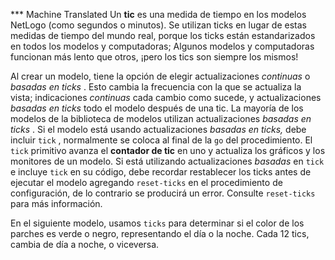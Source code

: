 ﻿*** Machine Translated
Un **tic** es una medida de tiempo en los modelos NetLogo (como segundos o minutos). Se utilizan ticks en lugar de estas medidas de tiempo del mundo real, porque los ticks están estandarizados en todos los modelos y computadoras; Algunos modelos y computadoras funcionan más lento que otros, ¡pero los tics son siempre los mismos!

Al crear un modelo, tiene la opción de elegir actualizaciones *continuas* o *basadas en ticks* . Esto cambia la frecuencia con la que se actualiza la vista; indicaciones *continuas* cada cambio como sucede, y actualizaciones *basadas en ticks* todo el modelo después de una tic. La mayoría de los modelos de la biblioteca de modelos utilizan actualizaciones *basadas en ticks* . Si el modelo está usando actualizaciones *basadas en ticks,* debe incluir `tick` , normalmente se coloca al final de la `go` del procedimiento. El `tick` primitivo avanza el **contador de tic** en uno y actualiza los gráficos y los monitores de un modelo. Si está utilizando actualizaciones *basadas* en `tick` e incluye `tick` en su código, debe recordar restablecer los ticks antes de ejecutar el modelo agregando `reset-ticks` en el procedimiento de configuración, de lo contrario se producirá un error. Consulte `reset-ticks` para más información.

En el siguiente modelo, usamos `ticks` para determinar si el color de los parches es verde o negro, representando el día o la noche. Cada 12 tics, cambia de día a noche, o viceversa.